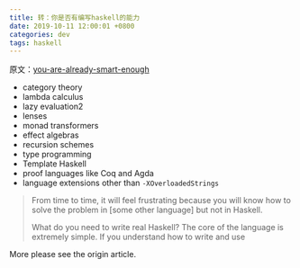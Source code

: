 ```yaml
---
title: 转：你是否有编写haskell的能力
date: 2019-10-11 12:00:01 +0800
categories: dev
tags: haskell
---
```


原文：[you-are-already-smart-enough](https://www.williamyaoh.com/posts/2019-10-05-you-are-already-smart-enough.html)

<!-- more -->

- category theory
- lambda calculus
- lazy evaluation2
- lenses
- monad transformers
- effect algebras
- recursion schemes
- type programming
- Template Haskell
- proof languages like Coq and Agda
- language extensions other than `-XOverloadedStrings`


> From time to time, it will feel frustrating because you will know how to solve the problem in [some other language] but not in Haskell.
> 
> What do you need to write real Haskell? The core of the language is extremely simple. If you understand how to write and use

More please see the origin article.
